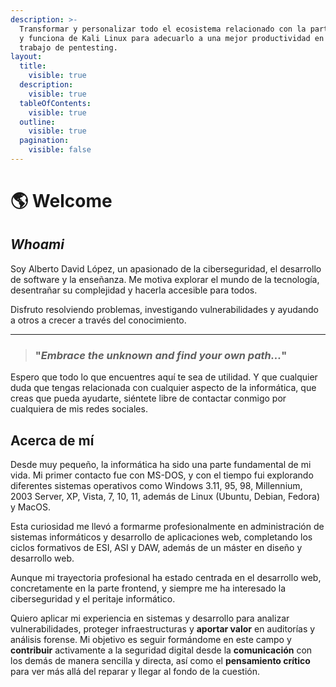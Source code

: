```yaml
---
description: >-
  Transformar y personalizar todo el ecosistema relacionado con la parte visual
  y funciona de Kali Linux para adecuarlo a una mejor productividad en el
  trabajo de pentesting.
layout:
  title:
    visible: true
  description:
    visible: true
  tableOfContents:
    visible: true
  outline:
    visible: true
  pagination:
    visible: false
---
```


# 🌎 Welcome

## _**Whoami**_

Soy Alberto David López, un apasionado de la ciberseguridad, el desarrollo de software y la enseñanza. Me motiva explorar el mundo de la tecnología, desentrañar su complejidad y hacerla accesible para todos.&#x20;

Disfruto resolviendo problemas, investigando vulnerabilidades y ayudando a otros a crecer a través del conocimiento.&#x20;

***

> ### "_Embrace the unknown and find your own path..._"

Espero que todo lo que encuentres aquí te sea de utilidad. Y que cualquier duda que tengas relacionada con cualquier aspecto de la informática, que creas que pueda ayudarte, siéntete libre de contactar conmigo por cualquiera de mis redes sociales.

## Acerca de mí

Desde muy pequeño, la informática ha sido una parte fundamental de mi vida. Mi primer contacto fue con MS-DOS, y con el tiempo fui explorando diferentes sistemas operativos como Windows 3.11, 95, 98, Millennium, 2003 Server, XP, Vista, 7, 10, 11, además de Linux (Ubuntu, Debian, Fedora) y MacOS.&#x20;

Esta curiosidad me llevó a formarme profesionalmente en administración de sistemas informáticos y desarrollo de aplicaciones web, completando los ciclos formativos de ESI, ASI y DAW, además de un máster en diseño y desarrollo web.

Aunque mi trayectoria profesional ha estado centrada en el desarrollo web, concretamente en la parte frontend, y siempre me ha interesado la ciberseguridad y el peritaje informático.&#x20;

Quiero aplicar mi experiencia en sistemas y desarrollo para analizar vulnerabilidades, proteger infraestructuras y **aportar valor** en auditorías y análisis forense. Mi objetivo es seguir formándome en este campo y **contribuir** activamente a la seguridad digital desde la **comunicación** con los demás de manera sencilla y directa, así como el **pensamiento crítico** para ver más allá del reparar y llegar al fondo de la cuestión.

